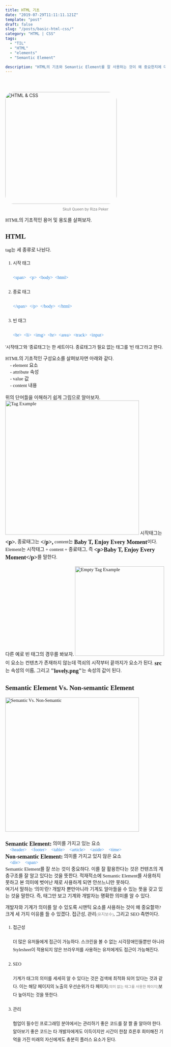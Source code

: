 ```yaml
---
title: HTML 기초
date: "2019-07-29T11:11:11.121Z"
template: "post"
draft: false
slug: "/posts/basic-html-css/"
category: "HTML | CSS"
tags:
  - "TIL"
  - "HTML"
  - "elements"
  - "Semantic Element"

description: "HTML의 기초와 Semantic Element를 잘 사용하는 것이 왜 중요한지에 대해 알아보자"
---
```

<head>
<style>
  code {
    background-color: #ececec
  }
  p {
    font-size: 15px;
  }
  sub{
    font-size: 14px;
    vertical-align: middle;
    padding: 0px;
    color: #2680d9;
  }
  li{
    margin: 20px 0px;
  }
  strong{
    font-size: 18px;
    vertical-align: middle;
  }
  small{
    color: #808080;
  }
  #rcorners {
    border-radius: 25px;
    border: 2px solid #dd4ecf;
    padding: 20px; 
    width: 200px;
    height: 150px;  
  }
  .rdimg {
    border-radius: 25px;
  }
  img{
    margin-bottom: 10px;
  }
  ol{
    line-height: 25px;
  }
</style>
  <link href="https://fonts.googleapis.com/css?family=Sunflower:300&display=swap" rel="stylesheet">
</head>
<header>

</header>
<body>
  <img src="/media/htmlcss.jpg" alt="HTML & CSS" height="350" class=rdimg>
  <small><center>Skull Queen by Riza Peker</small></center>
  <div style="font-family:Sunflower;">
  <p>HTML의 기초적인 용어 및 용도를 살펴보자.</p>
  <h2>HTML</h2>
  <p>
    tag는 세 종류로 나뉜다.
    <ol>
      <li>시작 태그</li>
      <sub>&lt;span&gt;&nbsp;&nbsp;&nbsp;&lt;p&gt;&nbsp;&nbsp;&lt;body&gt;&nbsp;&nbsp;&lt;html&gt;</sub>
      <li>종료 태그</li>
      <sub>&lt;/span&gt;&nbsp;&nbsp;&lt;/p&gt;&nbsp;&nbsp;&lt;/body&gt;&nbsp;&nbsp;&lt;/html&gt;</sub>
      <li>빈 태그</li>
      <sub>&lt;br&gt;&nbsp;&nbsp;&lt;li&gt;&nbsp;&nbsp;&lt;img&gt;&nbsp;&nbsp;&lt;hr&gt;&nbsp;&nbsp;&lt;area&gt;&nbsp;&nbsp;&lt;track&gt;&nbsp;&nbsp;&lt;input&gt;
      </sub>
    </ol>
    '시작태그'와 '종료태그'는 한 세트이다. 종료태그가 필요 없는 태그를 '빈 태그'라고 한다.
  </p>
  <p>
    HTML의 기초적인 구성요소를 살펴보자면 아래와 같다.
    <br>&nbsp;&nbsp;&nbsp;&nbsp;- element 요소
    <br>&nbsp;&nbsp;&nbsp;&nbsp;- attribute 속성
    <br>&nbsp;&nbsp;&nbsp;&nbsp;- value 값
    <br>&nbsp;&nbsp;&nbsp;&nbsp;- content 내용
    <br><br>
    위의 단어들을 이해하기 쉽게 그림으로 알아보자.<br>
    <img src="/media/tagEg01.png" alt="Tag Example" width=420>
    시작태그는 <strong>&lt;p&gt;</strong>, 종료태그는 <strong>&lt;/p&gt;,</strong> content는 <strong>Baby T, Enjoy Every Moment</strong>이다. Element는 시작태그 + content + 종료태그, 즉 <strong>&lt;p&gt;Baby T, Enjoy Every Moment&lt;/p&gt;</strong>를 말한다.<br><br>
    다른 예로 빈 태그의 경우를 봐보자.
    <img src="/media/tagEg02.png" alt="Empty Tag Example" width=280>
    이 요소는 컨텐츠가 존재하지 않는데 꺽쇠의 시작부터 끝까지가 요소가 된다. <strong>src</strong>는 속성의 이름, 그리고 <strong>"lovely.png"</strong>는 속성의 값이 된다.
  </p>
  <h2>Semantic Element Vs. Non-semantic Element</h2>
  <img src="/media/semant-non-semant.png" alt="Semantic Vs. Non-Semantic" width=420>
  <p>
    <strong>Semantic Element:</strong> 의미를 가지고 있는 요소<br>
    <sub>&nbsp;&nbsp;&nbsp;&nbsp;&lt;header&gt;&nbsp;&nbsp;&nbsp;&nbsp;&lt;footer&gt;&nbsp;&nbsp;&nbsp;&nbsp;&lt;table&gt;&nbsp;&nbsp;&nbsp;&nbsp;&lt;article&gt;&nbsp;&nbsp;&nbsp;&nbsp;&lt;aside&gt;&nbsp;&nbsp;&nbsp;&nbsp;&lt;time&gt;</sub><br>
    <strong>Non-semantic Element:</strong> 의미를 가지고 있지 않은 요소<br>
    <sub>&nbsp;&nbsp;&nbsp;&nbsp;&lt;div&gt;&nbsp;&nbsp;&nbsp;&nbsp;&lt;span&gt;</sub><br>
    Semantic Element를 잘 쓰는 것이 중요하다. 이를 잘 활용한다는 것은 컨텐츠의 계층구조를 잘 알고 있다는 것을 뜻한다. 적재적소에 Semantic Element를 사용하지 못하고 본 의미에 벗어난 채로 사용하게 되면 안쓰느니만 못하다. <br>
    여기서 말하는 '의미'란? 개발자 뿐만아니라 기계도 알아들을 수 있는 뜻을 갖고 있는 것을 말한다. 즉, 태그만 보고 기계와 개발자는 명확한 의미를 알 수 있다.
  </p>
  <p>
    개발자와 기계가 의미를 알 수 있도록 시맨틱 요소를 사용하는 것이 왜 중요할까? <br>
크게 세 가지 이유를 들 수 있겠다. 접근성, 관리<small>(유지보수)</small>, 그리고 SEO 측면이다.
  <ol>
    <li>접근성</li>
    더 많은 유저들에게 접근이 가능하다. 스크린을 볼 수 없는 시각장애인들뿐만 아니라 Stylesheet이 적용되지 않은 브라우저를 사용하는 유저에게도 접근이 가능해진다.
    <li>SEO</li>
    기계가 태그의 의미를 세세히 알 수 있다는 것은 검색에 최적화 되어 있다는 것과 같다. 이는 해당 페이지의 노출의 우선순위가 타 페이지<small>(의미 없는 태그를 사용한 페이지)</small>보다 높아지는 것을 뜻한다.
    <li>관리</li>
    협업이 필수인 프로그래밍 분야에서는 관리하기 좋은 코드를 잘 짤 줄 알아야 한다. 알아보기 좋은 코드는 타 개발자에게도 이득이지만 시간이 한참 흐른후 희미해진 기억을 가진 미래의 자신에게도 충분히 플러스 요소가 된다.
  </ol>

  </p>

  </div>
</body>